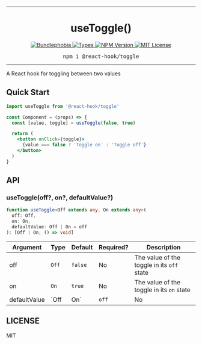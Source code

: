 <hr>
<div align="center">
  <h1 align="center">
    useToggle()
  </h1>
</div>

<p align="center">
  <a href="https://bundlephobia.com/result?p=@react-hook/toggle">
    <img alt="Bundlephobia" src="https://img.shields.io/bundlephobia/minzip/@react-hook/toggle?style=for-the-badge&labelColor=24292e">
  </a>
  <a aria-label="Types" href="https://www.npmjs.com/package/@react-hook/toggle">
    <img alt="Types" src="https://img.shields.io/npm/types/@react-hook/toggle?style=for-the-badge&labelColor=24292e">
  </a>
  <!--
  <a aria-label="Code coverage report" href="https://codecov.io/gh/jaredLunde/react-hook">
    <img alt="Code coverage" src="https://img.shields.io/codecov/c/gh/jaredLunde/react-hook?style=for-the-badge&labelColor=24292e">
  </a>
  <a aria-label="Build status" href="https://travis-ci.com/jaredLunde/react-hook">
    <img alt="Build status" src="https://img.shields.io/travis/com/jaredLunde/react-hook?style=for-the-badge&labelColor=24292e">
  </a>
  -->
  <a aria-label="NPM version" href="https://www.npmjs.com/package/@react-hook/toggle">
    <img alt="NPM Version" src="https://img.shields.io/npm/v/@react-hook/toggle?style=for-the-badge&labelColor=24292e">
  </a>
  <a aria-label="License" href="https://jaredlunde.mit-license.org/">
    <img alt="MIT License" src="https://img.shields.io/npm/l/@react-hook/toggle?style=for-the-badge&labelColor=24292e">
  </a>
</p>

<pre align="center">npm i @react-hook/toggle</pre>
<hr>

A React hook for toggling between two values

## Quick Start

```jsx harmony
import useToggle from '@react-hook/toggle'

const Component = (props) => {
  const [value, toggle] = useToggle(false, true)

  return (
    <button onClick={toggle}>
      {value === false ? 'Toggle on' : 'Toggle off'}
    </button>
  )
}
```

## API

### useToggle(off?, on?, defaultValue?)

```ts
function useToggle<Off extends any, On extends any>(
  off: Off,
  on: On,
  defaultValue: Off | On = off
): [Off | On, () => void]
```

| Argument     | Type       | Default | Required? | Description                                                        |
| ------------ | ---------- | ------- | --------- | ------------------------------------------------------------------ |
| off          | `Off`      | `false` | No        | The value of the toggle in its `off` state                         |
| on           | `On`       | `true`  | No        | The value of the toggle in its `on` state                          |
| defaultValue | `Off | On` | `off`   | No        | The default value of the toggle, either the value of `off` or `on` |

## LICENSE

MIT
